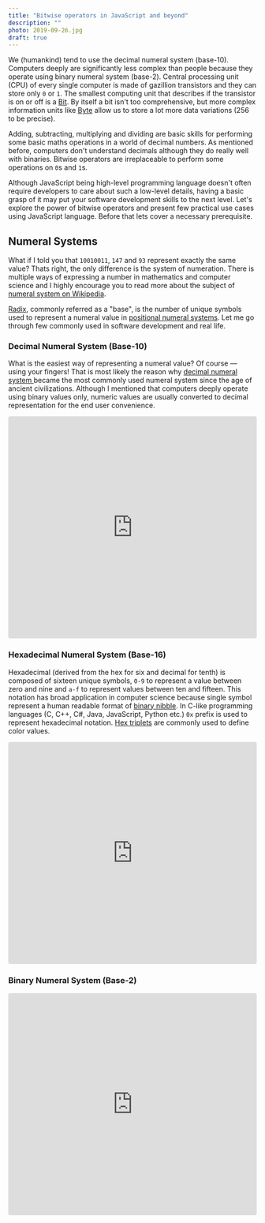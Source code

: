 ```yaml
---
title: "Bitwise operators in JavaScript and beyond"
description: ""
photo: 2019-09-26.jpg
draft: true
---
```


We (humankind) tend to use the decimal numeral system (base-10). Computers deeply are significantly less complex than people because they operate using binary numeral system (base-2). Central processing unit (CPU) of every single computer is made of gazillion transistors and they can store only `0` or `1`. The smallest computing unit that describes if the transistor is on or off is a [Bit](https://en.wikipedia.org/wiki/Bit). By itself a bit isn't too comprehensive, but more complex information units like [Byte](https://en.wikipedia.org/wiki/Byte) allow us to store a lot more data variations (256 to be precise).

Adding, subtracting, multiplying and dividing are basic skills for performing  some basic maths operations in a world of decimal numbers. As mentioned before, computers don't understand decimals although they do really well with binaries. Bitwise operators are irreplaceable to perform some operations on `0`s and `1`s.

Although JavaScript being high-level programming language doesn't often require developers to care about such a low-level details, having a basic grasp of it may put your software development skills to the next level. Let's explore the power of bitwise operators and present few practical use cases using JavaScript language. Before that lets cover a necessary prerequisite.

## Numeral Systems

What if I told you that `10010011`, `147` and `93` represent exactly the same value? Thats right, the only difference is the system of numeration. There is multiple ways of expressing a number in mathematics and computer science and I highly encourage you to read more about the subject of [numeral system on Wikipedia](https://en.wikipedia.org/wiki/Numeral_system).

[Radix](https://en.wikipedia.org/wiki/Radix), commonly referred as a "base", is the number of unique symbols used to represent a numeral value in [positional  numeral systems](https://en.wikipedia.org/wiki/Numeral_system#Positional_systems_in_detail). Let me go through few commonly used in software development and real life. 

### Decimal Numeral System (Base-10)

What is the easiest way of representing a numeral value? Of course — using your fingers! That is most likely the reason why [decimal numeral system ](https://en.wikipedia.org/wiki/Decimal) became the most commonly used numeral system since the age of ancient civilizations. Although I mentioned that computers deeply operate using binary values only, numeric values are usually converted to decimal representation for the end user convenience.

<iframe src="https://codesandbox.io/embed/mystifying-antonelli-vsvn2?fontsize=14&hidenavigation=1&view=preview&runonclick=0" title="2019-09-26-base-10" allow="geolocation; microphone; camera; midi; vr; accelerometer; gyroscope; payment; ambient-light-sensor; encrypted-media; usb" style="width:100%; height:450px; border:0; border-radius: 4px; overflow:hidden;" sandbox="allow-modals allow-forms allow-popups allow-scripts allow-same-origin"></iframe>

### Hexadecimal Numeral System (Base-16)

Hexadecimal (derived from the hex for six and decimal for tenth) is composed of sixteen unique symbols, `0-9` to represent a value between zero and nine and `a-f` to represent values between ten and fifteen. This notation has broad application in computer science because single symbol represent a human readable format of [binary nibble](https://en.wikipedia.org/wiki/Nibble). In C-like programming languages (C, C++, C#, Java, JavaScript, Python etc.) `0x` prefix is used to represent hexadecimal notation. [Hex triplets](https://en.wikipedia.org/wiki/Web_colors#Hex_triplet) are commonly used to define color values.

<iframe src="https://codesandbox.io/embed/2019-09-26-base-16-wsxvt?fontsize=14&hidenavigation=1&view=preview&runonclick=0" title="2019-09-26-base-10" allow="geolocation; microphone; camera; midi; vr; accelerometer; gyroscope; payment; ambient-light-sensor; encrypted-media; usb" style="width:100%; height:450px; border:0; border-radius: 4px; overflow:hidden;" sandbox="allow-modals allow-forms allow-popups allow-scripts allow-same-origin"></iframe>

### Binary Numeral System (Base-2)

<iframe src="https://codesandbox.io/embed/2019-09-26-base-16-byyer?fontsize=14&hidenavigation=1&view=preview&runonclick=0" title="2019-09-26-base-10" allow="geolocation; microphone; camera; midi; vr; accelerometer; gyroscope; payment; ambient-light-sensor; encrypted-media; usb" style="width:100%; height:450px; border:0; border-radius: 4px; overflow:hidden;" sandbox="allow-modals allow-forms allow-popups allow-scripts allow-same-origin"></iframe>
